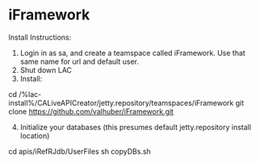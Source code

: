# iFramework
Install Instructions:
1. Login in as sa, and create a teamspace called iFramework.  Use that same name for url and default user.
2. Shut down LAC
3. Install:

cd /%lac-install%/CALiveAPICreator/jetty.repository/teamspaces/iFramework
git clone https://github.com/valhuber/iFramework.git

4. Initialize your databases (this presumes default jetty.repository install location)

cd apis/iRefRJdb/UserFiles
sh copyDBs.sh

